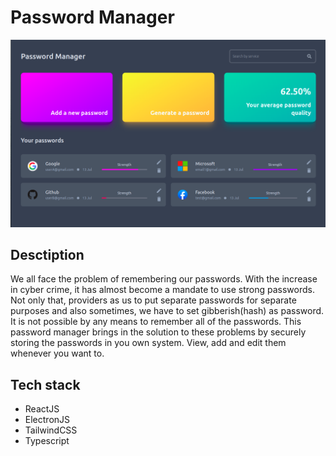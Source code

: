 # Password Manager

![Password Manager](/blob/passmanager.png)

## Desctiption

We all face the problem of remembering our passwords. With the increase in cyber crime, it has almost become a mandate to use strong passwords. Not only that, providers as us to put separate passwords for separate purposes and also sometimes, we have to set gibberish(hash) as password. It is not possible by any means to remember all of the passwords. This password manager brings in the solution to these problems by securely storing the passwords in you own system. View, add and edit them whenever you want to.

## Tech stack

-   ReactJS
-   ElectronJS
-   TailwindCSS
-   Typescript
